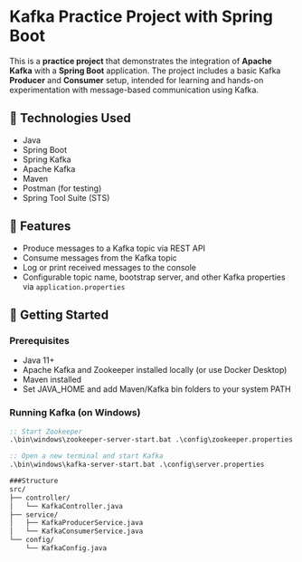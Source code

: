 # Kafka Practice Project with Spring Boot

This is a **practice project** that demonstrates the integration of **Apache Kafka** with a **Spring Boot** application. The project includes a basic Kafka **Producer** and **Consumer** setup, intended for learning and hands-on experimentation with message-based communication using Kafka.

## 🔧 Technologies Used

- Java
- Spring Boot
- Spring Kafka
- Apache Kafka
- Maven
- Postman (for testing)
- Spring Tool Suite (STS)

## 📌 Features

- Produce messages to a Kafka topic via REST API
- Consume messages from the Kafka topic
- Log or print received messages to the console
- Configurable topic name, bootstrap server, and other Kafka properties via `application.properties`

## 🚀 Getting Started

### Prerequisites

- Java 11+
- Apache Kafka and Zookeeper installed locally (or use Docker Desktop)
- Maven installed
- Set JAVA_HOME and add Maven/Kafka bin folders to your system PATH


### Running Kafka (on Windows)

```cmd
:: Start Zookeeper
.\bin\windows\zookeeper-server-start.bat .\config\zookeeper.properties

:: Open a new terminal and start Kafka
.\bin\windows\kafka-server-start.bat .\config\server.properties

###Structure
src/
├── controller/
│   └── KafkaController.java
├── service/
│   ├── KafkaProducerService.java
│   └── KafkaConsumerService.java
└── config/
    └── KafkaConfig.java
